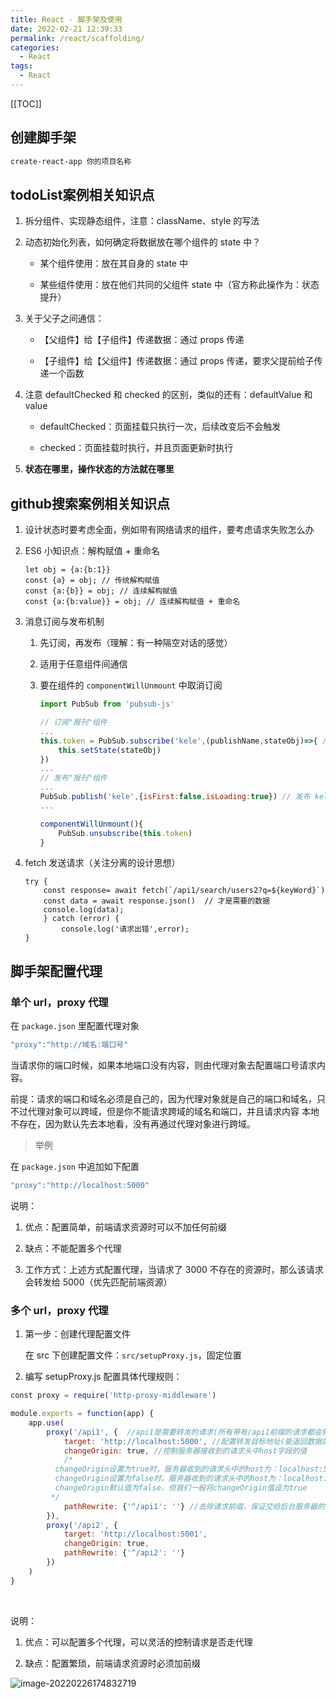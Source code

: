 ```yaml
---
title: React - 脚手架及使用
date: 2022-02-21 12:39:33
permalink: /react/scaffolding/
categories:
  - React
tags:
  - React
---
```


[[TOC]]



## 创建脚手架

```sh
create-react-app 你的项目名称
```


## todoList案例相关知识点

1. 拆分组件、实现静态组件，注意：className、style 的写法

2. 动态初始化列表，如何确定将数据放在哪个组件的 state 中？

    - 某个组件使用：放在其自身的 state 中

    - 某些组件使用：放在他们共同的父组件 state 中（官方称此操作为：状态提升）

3. 关于父子之间通信：
   
    - 【父组件】给【子组件】传递数据：通过 props 传递
    
    - 【子组件】给【父组件】传递数据：通过 props 传递，要求父提前给子传递一个函数
    
4. 注意 defaultChecked 和 checked 的区别，类似的还有：defaultValue 和 value
   
    - defaultChecked：页面挂载只执行一次，后续改变后不会触发
    
    - checked：页面挂载时执行，并且页面更新时执行
    
5. **状态在哪里，操作状态的方法就在哪里**


## github搜索案例相关知识点

1. 设计状态时要考虑全面，例如带有网络请求的组件，要考虑请求失败怎么办

2. ES6 小知识点：解构赋值 + 重命名

    ```JS
    let obj = {a:{b:1}}
    const {a} = obj; // 传统解构赋值
    const {a:{b}} = obj; // 连续解构赋值
    const {a:{b:value}} = obj; // 连续解构赋值 + 重命名
    ```

3. 消息订阅与发布机制

    1. 先订阅，再发布（理解：有一种隔空对话的感觉）

    2. 适用于任意组件间通信

    3. 要在组件的 `componentWillUnmount` 中取消订阅

        ```js
        import PubSub from 'pubsub-js'
        
        // 订阅"报刊"组件
        ...
        this.token = PubSub.subscribe('kele',(publishName,stateObj)=>{ // 订阅 kele 的"报刊"
            this.setState(stateObj)
        })
        ...
        // 发布"报刊"组件
        ...
        PubSub.publish('kele',{isFirst:false,isLoading:true}) // 发布 kele 的"报刊"
        ...
        
        componentWillUnmount(){
            PubSub.unsubscribe(this.token)
        }
        ```

4. fetch 发送请求（关注分离的设计思想）

    ```JS
    try {
        const response= await fetch(`/api1/search/users2?q=${keyWord}`)
        const data = await response.json()  // 才是需要的数据
        console.log(data);
        } catch (error) {
        	console.log('请求出错',error);
    }
    ```

## 脚手架配置代理

### 单个 url，proxy 代理

在 `package.json` 里配置代理对象

```js
"proxy":"http://域名:端口号"
```

当请求你的端口时候，如果本地端口没有内容，则由代理对象去配置端口号请求内容。

前提：请求的端口和域名必须是自己的，因为代理对象就是自己的端口和域名，只不过代理对象可以跨域，但是你不能请求跨域的域名和端口，并且请求内容 本地不存在，因为默认先去本地看，没有再通过代理对象进行跨域。

> 举例

在 `package.json` 中追加如下配置

```js
"proxy":"http://localhost:5000"
```

说明：

1. 优点：配置简单，前端请求资源时可以不加任何前缀

2. 缺点：不能配置多个代理

3. 工作方式：上述方式配置代理，当请求了 3000 不存在的资源时，那么该请求会转发给 5000（优先匹配前端资源）

### 多个 url，proxy 代理

1. 第一步：创建代理配置文件 

    在 src 下创建配置文件：`src/setupProxy.js`，固定位置

2. 编写 setupProxy.js 配置具体代理规则：

```js
const proxy = require('http-proxy-middleware')

module.exports = function(app) {
    app.use(
        proxy('/api1', {  //api1是需要转发的请求(所有带有/api1前缀的请求都会转发给5000)
            target: 'http://localhost:5000', //配置转发目标地址(能返回数据的服务器地址)
            changeOrigin: true, //控制服务器接收到的请求头中host字段的值
            /*
          changeOrigin设置为true时，服务器收到的请求头中的host为：localhost:5000
          changeOrigin设置为false时，服务器收到的请求头中的host为：localhost:3000
          changeOrigin默认值为false，但我们一般将changeOrigin值设为true
         */
            pathRewrite: {'^/api1': ''} //去除请求前缀，保证交给后台服务器的是正常请求地址(必须配置)
        }),
        proxy('/api2', { 
            target: 'http://localhost:5001',
            changeOrigin: true,
            pathRewrite: {'^/api2': ''}
        })
    )
}
```

​        

说明：

1. 优点：可以配置多个代理，可以灵活的控制请求是否走代理

2. 缺点：配置繁琐，前端请求资源时必须加前缀

![image-20220226174832719](https://fastly.jsdelivr.net/gh/Kele-Bingtang/static/img/React/20220226215315.png)

